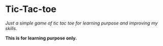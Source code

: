 # Tic-Tac-toe
*Just a simple game of tic tac toe for learning purpose and improving my skills.*

**This is for learning purpose only.**
